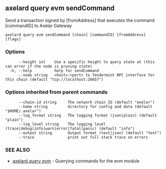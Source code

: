 ## axelard query evm sendCommand

Send a transaction signed by \[fromAddress\] that executes the command \[commandID\] to Axelar Gateway

```
axelard query evm sendCommand [chain] [commandID] [fromAddress] [flags]
```

### Options

```
      --height int    Use a specific height to query state at (this can error if the node is pruning state)
  -h, --help          help for sendCommand
      --node string   <host>:<port> to Tendermint RPC interface for this chain (default "tcp://localhost:26657")
```

### Options inherited from parent commands

```
      --chain-id string     The network chain ID (default "axelar")
      --home string         directory for config and data (default "$HOME/.axelar")
      --log_format string   The logging format (json|plain) (default "plain")
      --log_level string    The logging level (trace|debug|info|warn|error|fatal|panic) (default "info")
      --output string       Output format (text|json) (default "text")
      --trace               print out full stack trace on errors
```

### SEE ALSO

- [axelard query evm](axelard_query_evm.md)	 - Querying commands for the evm module
